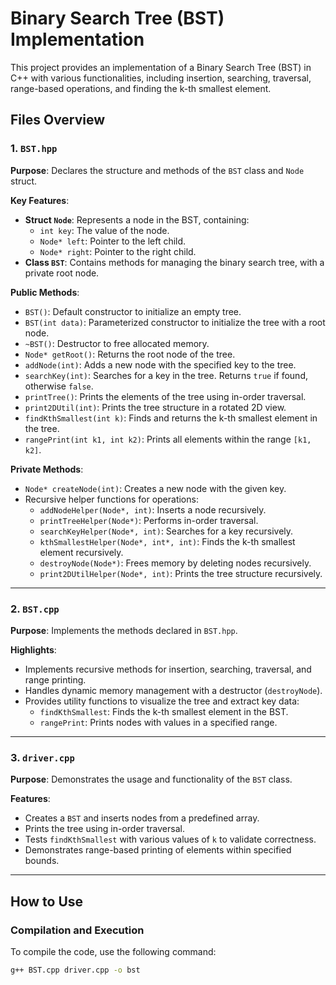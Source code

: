 # Binary Search Tree (BST) Implementation

This project provides an implementation of a Binary Search Tree (BST) in C++ with various functionalities, including insertion, searching, traversal, range-based operations, and finding the k-th smallest element.

## Files Overview

### 1. `BST.hpp`

**Purpose**: Declares the structure and methods of the `BST` class and `Node` struct.

**Key Features**:
- **Struct `Node`**: Represents a node in the BST, containing:
  - `int key`: The value of the node.
  - `Node* left`: Pointer to the left child.
  - `Node* right`: Pointer to the right child.
- **Class `BST`**: Contains methods for managing the binary search tree, with a private root node.

**Public Methods**:
- `BST()`: Default constructor to initialize an empty tree.
- `BST(int data)`: Parameterized constructor to initialize the tree with a root node.
- `~BST()`: Destructor to free allocated memory.
- `Node* getRoot()`: Returns the root node of the tree.
- `addNode(int)`: Adds a new node with the specified key to the tree.
- `searchKey(int)`: Searches for a key in the tree. Returns `true` if found, otherwise `false`.
- `printTree()`: Prints the elements of the tree using in-order traversal.
- `print2DUtil(int)`: Prints the tree structure in a rotated 2D view.
- `findKthSmallest(int k)`: Finds and returns the k-th smallest element in the tree.
- `rangePrint(int k1, int k2)`: Prints all elements within the range `[k1, k2]`.

**Private Methods**:
- `Node* createNode(int)`: Creates a new node with the given key.
- Recursive helper functions for operations:
  - `addNodeHelper(Node*, int)`: Inserts a node recursively.
  - `printTreeHelper(Node*)`: Performs in-order traversal.
  - `searchKeyHelper(Node*, int)`: Searches for a key recursively.
  - `kthSmallestHelper(Node*, int*, int)`: Finds the k-th smallest element recursively.
  - `destroyNode(Node*)`: Frees memory by deleting nodes recursively.
  - `print2DUtilHelper(Node*, int)`: Prints the tree structure recursively.

---

### 2. `BST.cpp`

**Purpose**: Implements the methods declared in `BST.hpp`.

**Highlights**:
- Implements recursive methods for insertion, searching, traversal, and range printing.
- Handles dynamic memory management with a destructor (`destroyNode`).
- Provides utility functions to visualize the tree and extract key data:
  - `findKthSmallest`: Finds the k-th smallest element in the BST.
  - `rangePrint`: Prints nodes with values in a specified range.

---

### 3. `driver.cpp`

**Purpose**: Demonstrates the usage and functionality of the `BST` class.

**Features**:
- Creates a `BST` and inserts nodes from a predefined array.
- Prints the tree using in-order traversal.
- Tests `findKthSmallest` with various values of `k` to validate correctness.
- Demonstrates range-based printing of elements within specified bounds.

---

## How to Use

### Compilation and Execution

To compile the code, use the following command:
```bash
g++ BST.cpp driver.cpp -o bst
